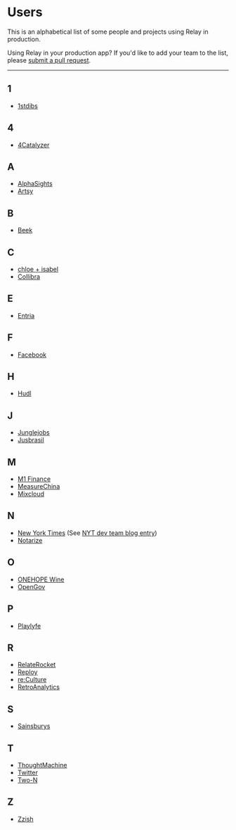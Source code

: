 # Users

This is an alphabetical list of some people and projects using Relay in production.

Using Relay in your production app? If you'd like to add your team to the list, please [submit a pull request](https://github.com/facebook/relay/pulls).

---
## 1
- [1stdibs](https://www.1stdibs.com/)

## 4

- [4Catalyzer](https://www.4catalyzer.com/)

## A

- [AlphaSights](https://engineering.alphasights.com/)
- [Artsy](https://artsy.github.io/series/react-native-at-artsy/)

## B

- [Beek](https://www.beek.io)

## C

- [chloe + isabel](https://www.chloeandisabel.com)
- [Collibra](https://www.collibra.com)

## E
- [Entria](https://entria.com.br/)

## F

- [Facebook](https://www.facebook.com/)

## H

- [Hudl](https://www.hudl.com/)

## J

- [Junglejobs](http://www.junglejobs.ru/)
- [Jusbrasil](http://jusbrasil.com.br/)

## M

- [M1 Finance](https://www.m1finance.com/)
- [MeasureChina](http://www.measurechina.cn/)
- [Mixcloud](https://www.mixcloud.com/)

## N

- [New York Times](https://www.nytimes.com) (See [NYT dev team blog entry](https://open.nytimes.com/react-relay-and-graphql-under-the-hood-of-the-times-website-redesign-22fb62ea9764))
- [Notarize](http://www.notarize.com/)

## O

- [ONEHOPE Wine](https://beta.onehopewine.com)
- [OpenGov](http://opengov.com/)

## P

- [Playlyfe](https://catalyst.playlyfe.com/)

## R

- [RelateRocket](https://relaterocket.co/)
- [Reploy](https://reploy.io)
- [re:Culture](https://reculture.us)
- [RetroAnalytics](https://retroanalytics.io)

## S

- [Sainsburys](https://sainsburys.co.uk/)

## T

- [ThoughtMachine](https://thoughtmachine.net/)
- [Twitter](https://fabric.io/blog/building-fabric-mission-control-with-graphql-and-relay)
- [Two-N](http://two-n.com/)

## Z

- [Zzish](https://zzish.com/)
